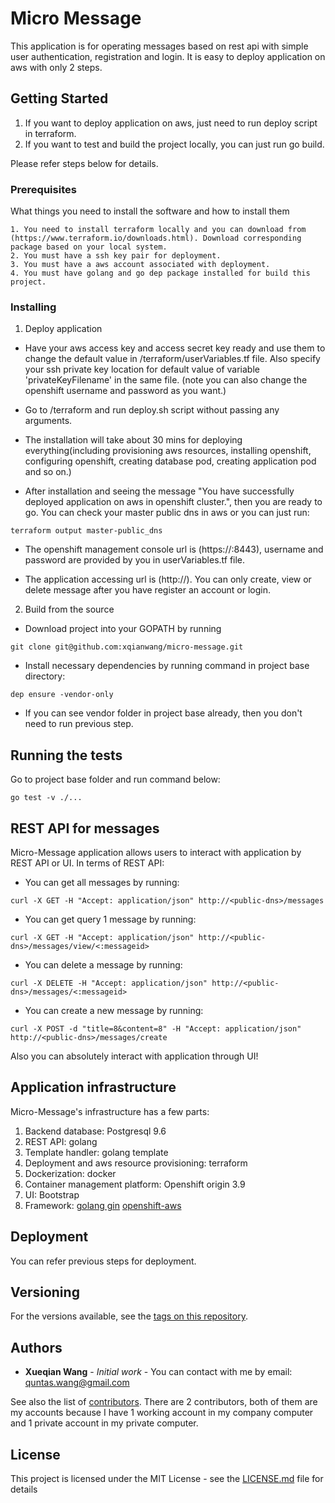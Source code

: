 # Micro Message

This application is for operating messages based on rest api with simple user authentication, registration and login. It is easy to deploy application on aws with only 2 steps.

## Getting Started

1. If you want to deploy application on aws, just need to run deploy script in terraform. 
2. If you want to test and build the project locally, you can just run go build.

Please refer steps below for details.

### Prerequisites

What things you need to install the software and how to install them

```
1. You need to install terraform locally and you can download from (https://www.terraform.io/downloads.html). Download corresponding package based on your local system.
2. You must have a ssh key pair for deployment. 
3. You must have a aws account associated with deployment. 
4. You must have golang and go dep package installed for build this project.
```

### Installing

1. Deploy application
* Have your aws access key and access secret key ready and use them to change the default value in <project-base>/terraform/userVariables.tf file. Also specify your ssh private key location for default value of variable 'privateKeyFilename' in the same file. (note you can also change the openshift username and password as you want.)

* Go to <project-base>/terraform and run deploy.sh script without passing any arguments. 

* The installation will take about 30 mins for deploying everything(including provisioning aws resources, installing openshift, configuring openshift, creating database pod, creating application pod and so on.)

* After installation and seeing the message "You have successfully deployed application on aws in openshift cluster.", then you are ready to go. You can check your master public dns in aws or you can just run: 
```
terraform output master-public_dns
```
* The openshift management console url is (https://<your master public dns>:8443), username and password are provided by you in userVariables.tf file.

* The application accessing url is (http://<your master public dns>). You can only create, view or delete message after you have register an account or login.

2. Build from the source
* Download project into your GOPATH by running
```
git clone git@github.com:xqianwang/micro-message.git
```
* Install necessary dependencies by running command in project base directory:
```
dep ensure -vendor-only
``` 
* If you can see vendor folder in project base already, then you don't need to run previous step.

## Running the tests

Go to project base folder and run command below:
```
go test -v ./...
```
## REST API for messages
Micro-Message application allows users to interact with application by REST API or UI. 
In terms of REST API:
* You can get all messages by running:
```
curl -X GET -H "Accept: application/json" http://<public-dns>/messages
```
* You can get query 1 message by running:
```
curl -X GET -H "Accept: application/json" http://<public-dns>/messages/view/<:messageid>
```
* You can delete a message by running:
```
curl -X DELETE -H "Accept: application/json" http://<public-dns>/messages/<:messageid>
```
* You can create a new message by running: 
```
curl -X POST -d "title=8&content=8" -H "Accept: application/json" http://<public-dns>/messages/create
```

Also you can absolutely interact with application through UI!


## Application infrastructure
Micro-Message's infrastructure has a few parts:
1) Backend database: Postgresql 9.6
2) REST API: golang
3) Template handler: golang template
4) Deployment and aws resource provisioning: terraform
5) Dockerization: docker
6) Container management platform: Openshift origin 3.9
7) UI: Bootstrap
8) Framework: [golang gin](https://github.com/gin-gonic/gin) [openshift-aws](https://github.com/dwmkerr/terraform-aws-openshift.git)

## Deployment

You can refer previous steps for deployment.


## Versioning

For the versions available, see the [tags on this repository](https://github.com/xqianwang/micro-message/tags). 

## Authors

* **Xueqian Wang** - *Initial work* - You can contact with me by email: quntas.wang@gmail.com

See also the list of [contributors](https://github.com/xqianwang/micro-message/graphs/contributors). There are 2 contributors, both of them are my accounts because I have 1 working account in my company computer and 1 private account in my private computer.

## License

This project is licensed under the MIT License - see the [LICENSE.md](LICENSE.md) file for details
